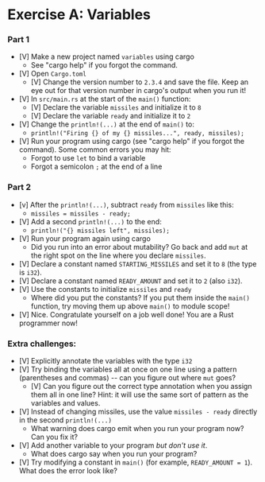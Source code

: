 # Exercise A: Variables

### Part 1
- [V] Make a new project named `variables` using cargo
  - See "cargo help" if you forgot the command.
- [V] Open `Cargo.toml`
  - [V] Change the version number to `2.3.4` and save the file.  Keep an eye out for that version number in cargo's output when you run it!
- [V] In `src/main.rs` at the start of the `main()` function:
  - [V] Declare the variable `missiles` and initialize it to `8`
  - [V] Declare the variable `ready` and initialize it to `2`
- [V] Change the `println!(...)` at the end of `main()` to:
  - `println!("Firing {} of my {} missiles...", ready, missiles);`
- [V] Run your program using cargo (see "cargo help" if you forgot the command).
  Some common errors you may hit:
  - Forgot to use `let` to bind a variable
  - Forgot a semicolon `;` at the end of a line

### Part 2

- [v] After the `println!(...)`, subtract `ready` from `missiles` like this:
  - `missiles = missiles - ready;`
- [V] Add a second `println!(...)` to the end:
  - `println!("{} missiles left", missiles);`
- [V] Run your program again using cargo
  - Did you run into an error about mutability? Go back and add `mut` at the right spot on the line where you declare `missiles`.
- [V] Declare a constant named `STARTING_MISSILES` and set it to `8` (the type is `i32`).
- [V] Declare a constant named `READY_AMOUNT` and set it to `2` (also `i32`).
- [V] Use the constants to initialize `missiles` and `ready`
  - Where did you put the constants?  If you put them inside the `main()` function, try moving them up above `main()` to module scope! 
- [V] Nice. Congratulate yourself on a job well done!  You are a Rust programmer now!

### Extra challenges:
- [V] Explicitly annotate the variables with the type `i32`
- [V] Try binding the variables all at once on one line using a pattern (parentheses and commas) -- can you figure out where `mut` goes?
  - [V] Can you figure out the correct type annotation when you assign them all in one line?  Hint: it will use the same sort of pattern as the variables and values.
- [V] Instead of changing missiles, use the value `missiles - ready` directly in the second `println!(...)`
  - What warning does cargo emit when you run your program now? Can you fix it?
- [V] Add another variable to your program *but don't use it*.
  - What does cargo say when you run your program?
- [V] Try modifying a constant in `main()` (for example, `READY_AMOUNT = 1`). What does the error look like?
